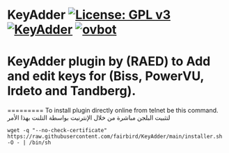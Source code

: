 KeyAdder [![License: GPL v3](https://img.shields.io/badge/License-GPLv3-blue.svg)](https://www.gnu.org/licenses/gpl-3.0) [![KeyAdder](https://github.com/fairbird/KeyAdder/actions/workflows/KeyAdder.yml/badge.svg)](https://github.com/fairbird/KeyAdder/actions/workflows/KeyAdder.yml) [![ovbot](https://github.com/fairbird/KeyAdder/actions/workflows/ovbot.yml/badge.svg)](https://github.com/fairbird/KeyAdder/actions/workflows/ovbot.yml)
=========
KeyAdder plugin by (RAED) to Add and edit keys for (Biss, PowerVU, Irdeto and Tandberg).
=========
=========
To install plugin directly online from telnet be this command.
لتثبيت البلجن مباشرة من خلال الإنترنيت بواسطة التلنت بهذا الأمر
```
wget -q "--no-check-certificate" https://raw.githubusercontent.com/fairbird/KeyAdder/main/installer.sh -O - | /bin/sh
```
